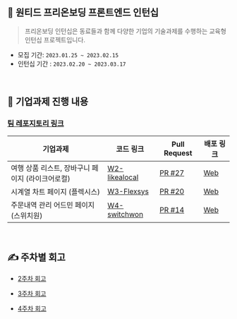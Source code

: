 ## 🌊 원티드 프리온보딩 프론트엔드 인턴십

> 프리온보딩 인턴십은 동료들과 함께
> 다양한 기업의 기술과제를 수행하는
> 교육형 인턴십 프로젝트입니다.

- 모집 기간: `2023.01.25 ~ 2023.02.15`
- 인턴십 기간 : `2023.02.20 ~ 2023.03.17`

<br/>

## 🏁 기업과제 진행 내용

### [팀 레포지토리 링크](https://github.com/wanted-pre-7)

| 기업과제                                         | 코드 링크                                                                  | Pull Request                                                             | 배포 링크                                              |
| ------------------------------------------------ | -------------------------------------------------------------------------- | ------------------------------------------------------------------------ | ------------------------------------------------------ |
| 여행 상품 리스트, 장바구니 페이지 (라이크어로컬) | [W2-likealocal](https://github.com/Everylisy/pre-onboarding-W2-likealocal) | [PR #27](https://github.com/wanted-pre-7/pre-onboarding-9th-2-7/pull/27) | [Web](https://pre-onboarding-w2-likealocal.vercel.app) |
| 시계열 차트 페이지 (플렉시스)                    | [W3-Flexsys](https://github.com/Everylisy/pre-onboarding-W3-Flexsys)       | [PR #20](https://github.com/wanted-pre-7/pre-onboarding-9th-3-7/pull/20) | [Web](https://pre-onboarding-w3-flexsys.vercel.app)    |
| 주문내역 관리 어드민 페이지 (스위치원)           | [W4-switchwon](https://github.com/Everylisy/pre-onboarding-W4-switchwon)   | [PR #14](https://github.com/wanted-pre-7/pre-onboarding-9th-4-7/pull/14) | [Web](https://pre-onboarding-w4-switchwon.vercel.app)  |

<br>

## ✍ 주차별 회고

- [2주차 회고](https://solwork.notion.site/2-59373cd4edb94b02ae54c352caaaaedc)

- [3주차 회고](https://solwork.notion.site/3-1d7a2634809f4441b1a96e068d5938ba)

- [4주차 회고](https://solwork.notion.site/4-c5692b280d8f4a0881619023ff9b47e8)
